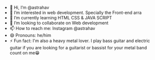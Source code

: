 - 👋 Hi, I’m @astrahav
- 👀 I’m interested in web development. Specially the Front-end arra
- 🌱 I’m currently learning HTML CSS & JAVA SCRIPT 
- 💞️ I’m looking to collaborate on Web development 
- 📫 How to reach me: Instagram @astrahav
- 😄 Pronouns: he/him
- ⚡ Fun fact: I'm also a heavy metal lover. I play bass guitar and electric guitar
if you are looking for a guitarist or bassist for your metal band count on me😁
